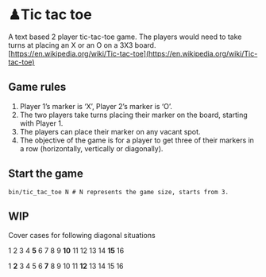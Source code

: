 # ♟Tic tac toe

A text based 2­ player tic­-tac-­toe game. The players would need to take turns at placing an X or an O on a 3X3 board. [https://en.wikipedia.org/wiki/Tic-tac-toe](https://en.wikipedia.org/wiki/Tic-tac-toe)

## Game rules
1. Player 1’s marker is ‘X’, Player 2’s marker is ‘O’.
2. The two players take turns placing their marker on the board, starting with Player 1.
3. The players can place their marker on any vacant spot.
4. The objective of the game is for a player to get three of their markers in a row
(horizontally, vertically or diagonally).

## Start the game

```
bin/tic_tac_toe N # N represents the game size, starts from 3.
```

## WIP

Cover cases for following diagonal situations

1  2  3  4
**5**  6  7  8
9  **10** 11 12
13 14 **15** 16

1  **2**  3  4
5  6  **7**  8
9  10 11 **12**
13 14 15 16
